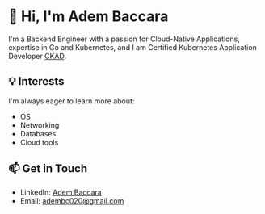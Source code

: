 # 👋 Hi, I'm Adem Baccara

I'm a Backend Engineer with a passion for Cloud-Native Applications, expertise in Go and Kubernetes, and I am Certified Kubernetes Application Developer [CKAD](https://ti-user-certificates.s3.amazonaws.com/e0df7fbf-a057-42af-8a1f-590912be5460/6eb713a8-6695-4151-8f1f-f30521cd0f95-adam-baccara-a2448aa5-b218-4dda-a160-b38b9cfc7a0c-certificate.pdf).
## 💡 Interests

I'm always eager to learn more about:
- OS
- Networking
- Databases
- Cloud tools

## 📫 Get in Touch

- LinkedIn: [Adem Baccara](https://www.linkedin.com/in/adembc/)
- Email: adembc020@gmail.com
